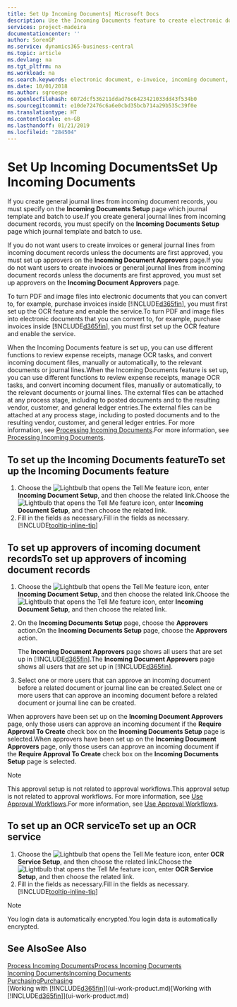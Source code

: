 ```yaml
---
title: Set Up Incoming Documents| Microsoft Docs
description: Use the Incoming Documents feature to create electronic documents, manage OCR tasks, import invoices, and convert image files.
services: project-madeira
documentationcenter: ''
author: SorenGP
ms.service: dynamics365-business-central
ms.topic: article
ms.devlang: na
ms.tgt_pltfrm: na
ms.workload: na
ms.search.keywords: electronic document, e-invoice, incoming document, OCR, ecommerce, document exchange, import invoice
ms.date: 10/01/2018
ms.author: sgroespe
ms.openlocfilehash: 6072dcf536211ddad76c6423421033dd43f534b0
ms.sourcegitcommit: e10de72476c6a6e0cbd35bcb714a29b535c39f0e
ms.translationtype: HT
ms.contentlocale: en-GB
ms.lasthandoff: 01/21/2019
ms.locfileid: "284504"
---
```

# <a name="set-up-incoming-documents"></a><span data-ttu-id="0ec74-103">Set Up Incoming Documents</span><span class="sxs-lookup"><span data-stu-id="0ec74-103">Set Up Incoming Documents</span></span>
<span data-ttu-id="0ec74-104">If you create general journal lines from incoming document records, you must specify on the **Incoming Documents Setup** page which journal template and batch to use.</span><span class="sxs-lookup"><span data-stu-id="0ec74-104">If you create general journal lines from incoming document records, you must specify on the **Incoming Documents Setup** page which journal template and batch to use.</span></span>

<span data-ttu-id="0ec74-105">If you do not want users to create invoices or general journal lines from incoming document records unless the documents are first approved, you must set up approvers on the **Incoming Document Approvers** page.</span><span class="sxs-lookup"><span data-stu-id="0ec74-105">If you do not want users to create invoices or general journal lines from incoming document records unless the documents are first approved, you must set up approvers on the **Incoming Document Approvers** page.</span></span>

<span data-ttu-id="0ec74-106">To turn PDF and image files into electronic documents that you can convert to, for example, purchase invoices inside [!INCLUDE[d365fin](includes/d365fin_md.md)], you must first set up the OCR feature and enable the service.</span><span class="sxs-lookup"><span data-stu-id="0ec74-106">To turn PDF and image files into electronic documents that you can convert to, for example, purchase invoices inside [!INCLUDE[d365fin](includes/d365fin_md.md)], you must first set up the OCR feature and enable the service.</span></span>

<span data-ttu-id="0ec74-107">When the Incoming Documents feature is set up, you can use different functions to review expense receipts, manage OCR tasks, and convert incoming document files, manually or automatically, to the relevant documents or journal lines.</span><span class="sxs-lookup"><span data-stu-id="0ec74-107">When the Incoming Documents feature is set up, you can use different functions to review expense receipts, manage OCR tasks, and convert incoming document files, manually or automatically, to the relevant documents or journal lines.</span></span> <span data-ttu-id="0ec74-108">The external files can be attached at any process stage, including to posted documents and to the resulting vendor, customer, and general ledger entries.</span><span class="sxs-lookup"><span data-stu-id="0ec74-108">The external files can be attached at any process stage, including to posted documents and to the resulting vendor, customer, and general ledger entries.</span></span> <span data-ttu-id="0ec74-109">For more information, see [Processing Incoming Documents](across-process-income-documents.md).</span><span class="sxs-lookup"><span data-stu-id="0ec74-109">For more information, see [Processing Incoming Documents](across-process-income-documents.md).</span></span>

## <a name="to-set-up-the-incoming-documents-feature"></a><span data-ttu-id="0ec74-110">To set up the Incoming Documents feature</span><span class="sxs-lookup"><span data-stu-id="0ec74-110">To set up the Incoming Documents feature</span></span>
1. <span data-ttu-id="0ec74-111">Choose the ![Lightbulb that opens the Tell Me feature](media/ui-search/search_small.png "Tell me what you want to do") icon, enter **Incoming Document Setup**, and then choose the related link.</span><span class="sxs-lookup"><span data-stu-id="0ec74-111">Choose the ![Lightbulb that opens the Tell Me feature](media/ui-search/search_small.png "Tell me what you want to do") icon, enter **Incoming Document Setup**, and then choose the related link.</span></span>
2. <span data-ttu-id="0ec74-112">Fill in the fields as necessary.</span><span class="sxs-lookup"><span data-stu-id="0ec74-112">Fill in the fields as necessary.</span></span> [!INCLUDE[tooltip-inline-tip](includes/tooltip-inline-tip_md.md)]

## <a name="to-set-up-approvers-of-incoming-document-records"></a><span data-ttu-id="0ec74-113">To set up approvers of incoming document records</span><span class="sxs-lookup"><span data-stu-id="0ec74-113">To set up approvers of incoming document records</span></span>
1. <span data-ttu-id="0ec74-114">Choose the ![Lightbulb that opens the Tell Me feature](media/ui-search/search_small.png "Tell me what you want to do") icon, enter **Incoming Document Setup**, and then choose the related link.</span><span class="sxs-lookup"><span data-stu-id="0ec74-114">Choose the ![Lightbulb that opens the Tell Me feature](media/ui-search/search_small.png "Tell me what you want to do") icon, enter **Incoming Document Setup**, and then choose the related link.</span></span>  
2. <span data-ttu-id="0ec74-115">On the **Incoming Documents Setup** page, choose the **Approvers** action.</span><span class="sxs-lookup"><span data-stu-id="0ec74-115">On the **Incoming Documents Setup** page, choose the **Approvers** action.</span></span>

    <span data-ttu-id="0ec74-116">The **Incoming Document Approvers** page shows all users that are set up in [!INCLUDE[d365fin](includes/d365fin_md.md)].</span><span class="sxs-lookup"><span data-stu-id="0ec74-116">The **Incoming Document Approvers** page shows all users that are set up in [!INCLUDE[d365fin](includes/d365fin_md.md)].</span></span>  
3. <span data-ttu-id="0ec74-117">Select one or more users that can approve an incoming document before a related document or journal line can be created.</span><span class="sxs-lookup"><span data-stu-id="0ec74-117">Select one or more users that can approve an incoming document before a related document or journal line can be created.</span></span>

<span data-ttu-id="0ec74-118">When approvers have been set up on the **Incoming Document Approvers** page, only those users can approve an incoming document if the **Require Approval To Create** check box on the **Incoming Documents Setup** page is selected.</span><span class="sxs-lookup"><span data-stu-id="0ec74-118">When approvers have been set up on the **Incoming Document Approvers** page, only those users can approve an incoming document if the **Require Approval To Create** check box on the **Incoming Documents Setup** page is selected.</span></span>

> [!NOTE]  
>   <span data-ttu-id="0ec74-119">This approval setup is not related to approval workflows.</span><span class="sxs-lookup"><span data-stu-id="0ec74-119">This approval setup is not related to approval workflows.</span></span> <span data-ttu-id="0ec74-120">For more information, see [Use Approval Workflows](across-how-use-approval-workflows.md).</span><span class="sxs-lookup"><span data-stu-id="0ec74-120">For more information, see [Use Approval Workflows](across-how-use-approval-workflows.md).</span></span>

## <a name="to-set-up-an-ocr-service"></a><span data-ttu-id="0ec74-121">To set up an OCR service</span><span class="sxs-lookup"><span data-stu-id="0ec74-121">To set up an OCR service</span></span>
1. <span data-ttu-id="0ec74-122">Choose the ![Lightbulb that opens the Tell Me feature](media/ui-search/search_small.png "Tell me what you want to do") icon, enter **OCR Service Setup**, and then choose the related link.</span><span class="sxs-lookup"><span data-stu-id="0ec74-122">Choose the ![Lightbulb that opens the Tell Me feature](media/ui-search/search_small.png "Tell me what you want to do") icon, enter **OCR Service Setup**, and then choose the related link.</span></span>
2. <span data-ttu-id="0ec74-123">Fill in the fields as necessary.</span><span class="sxs-lookup"><span data-stu-id="0ec74-123">Fill in the fields as necessary.</span></span> [!INCLUDE[tooltip-inline-tip](includes/tooltip-inline-tip_md.md)]

> [!NOTE]  
> <span data-ttu-id="0ec74-124">You login data is automatically encrypted.</span><span class="sxs-lookup"><span data-stu-id="0ec74-124">You login data is automatically encrypted.</span></span>

## <a name="see-also"></a><span data-ttu-id="0ec74-125">See Also</span><span class="sxs-lookup"><span data-stu-id="0ec74-125">See Also</span></span>
[<span data-ttu-id="0ec74-126">Process Incoming Documents</span><span class="sxs-lookup"><span data-stu-id="0ec74-126">Process Incoming Documents</span></span>](across-process-income-documents.md)  
[<span data-ttu-id="0ec74-127">Incoming Documents</span><span class="sxs-lookup"><span data-stu-id="0ec74-127">Incoming Documents</span></span>](across-income-documents.md)  
[<span data-ttu-id="0ec74-128">Purchasing</span><span class="sxs-lookup"><span data-stu-id="0ec74-128">Purchasing</span></span>](purchasing-manage-purchasing.md)  
<span data-ttu-id="0ec74-129">[Working with [!INCLUDE[d365fin](includes/d365fin_md.md)]](ui-work-product.md)</span><span class="sxs-lookup"><span data-stu-id="0ec74-129">[Working with [!INCLUDE[d365fin](includes/d365fin_md.md)]](ui-work-product.md)</span></span>
